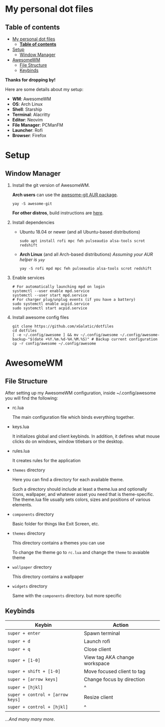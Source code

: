 # My personal dot files

## **Table of contents**
- [My personal dot files](#my-personal-dot-files)
  - [**Table of contents**](#table-of-contents)
- [Setup](#setup)
  - [Window Manager](#window-manager)
- [AwesomeWM](#awesomewm)
  - [File Structure](#file-structure)
  - [Keybinds](#keybinds)

**Thanks for dropping by!**

Here are some details about my setup:

 - **WM**: AwesomeWM
 - **OS**: Arch Linux
 - **Shell**: Starship
 - **Terminal**: Alacritty
 - **Editor**: Neovim
 - **File  Manager**: PCManFM
 - **Launcher**: Rofi
 - **Browser**: Firefox

# Setup
## Window Manager
1. Install the git version of AwesomeWM.

    **Arch users** can use the [awesome-git AUR package](https://aur.archlinux.org/packages/awesome-git/).
    ```
    yay -S awesome-git
    ```
    **For other distros**, build instructions are [here](https://github.com/awesomeWM/awesome/#building-and-installation).
2. Install dependencies
    + Ubuntu 18.04 or newer (and all Ubuntu-based distributions)
        ```Shell
        sudo apt install rofi mpc feh pulseaudio alsa-tools scrot redshift
        ```
    + **Arch Linux** (and all Arch-based distributions)
        *Assuming your AUR helper is `yay`*
        ```Shell
        yay -S rofi mpd mpc feh pulseaudio alsa-tools scrot redshift
        ```
3. Enable services
    ``` Shell
    # For automatically launching mpd on login
    systemctl --user enable mpd.service
    systemctl --user start mpd.service
    # For charger plug/unplug events (if you have a battery)
    sudo systemctl enable acpid.service
    sudo systemctl start acpid.service
    ```
4. Install awesome config files
    ```Shell
    git clone https://github.com/xGalatic/dotfiles
    cd dotfiles
    [ -e ~/.config/awesome ] && mv ~/.config/awesome ~/.config/awesome-backup-"$(date +%Y.%m.%d-%H.%M.%S)" # Backup current configuration
    cp -r config/awesome ~/.config/awesome
    ```

# AwesomeWM
## File Structure
After setting up my AwesomeWM configuration, inside ~/.config/awesome you will find the following:

- rc.lua

    The main configuration file which binds everything together.
- keys.lua

    It initializes global and client keybinds. In addition, it defines what mouse clicks do on windows, window titlebars or the desktop.
- rules.lua

    It creates rules for the application
- `themes` directory

    Here you can find a directory for each available theme.

    Such a directory should include at least a theme.lua and optionally icons, wallpaper, and whatever asset you need that is theme-specific. The theme.lua file usually sets colors, sizes and positions of various elements.
- `components` directory
    
    Basic folder for things like Exit Screen, etc.
- `themes` directory
    
    This directory contains a themes you can use
    
    To change the theme go to `rc.lua` and change the `theme` to avaiable theme
- `wallpaper` directory
  
    This directory contains a wallpaper
- `widgets` directory
   
   Same with the `components` directory. but more specific
## Keybinds
|Keybin|Action|
|------|------|
|`super + enter`|Spawn terminal|
|`super + d`|Launch rofi|
|`super + q`|Close client|
|`super + [1-0]`|View tag AKA change workspace|
|`super + shift + [1-0]`|Move focused client to tag|
|`super + [arrow keys]`|Change focus by direction|
|`super + [hjkl]`|^|
|`super + control + [arrow keys]`|Resize client|
|`super + control + [hjkl]`|^|

*...And many many more*.